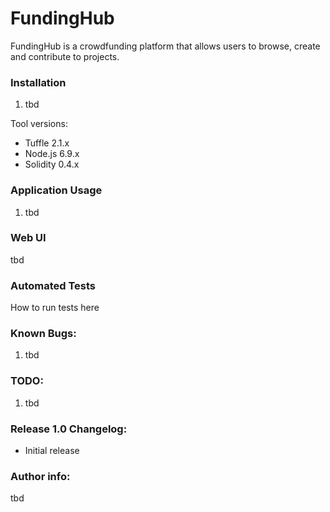# FundingHub

FundingHub is a crowdfunding platform that allows users to browse, create and contribute to projects.


### Installation

1. tbd


Tool versions:

 * Tuffle 2.1.x
 * Node.js 6.9.x
 * Solidity 0.4.x


### Application Usage

1. tbd


### Web UI

tbd


### Automated Tests

How to run tests here


### Known Bugs:

1. tbd


### TODO:


1. tbd



### Release 1.0 Changelog:

* Initial release


### Author info:

tbd


